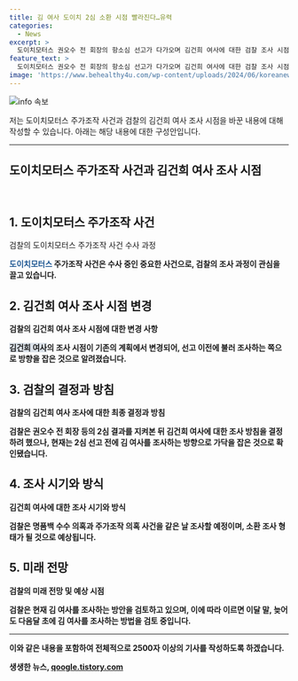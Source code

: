 ```yaml
---
title: 김 여사 도이치 2심 소환 시점 빨라진다…유력
categories:
  - News
excerpt: >
  도이치모터스 권오수 전 회장의 항소심 선고가 다가오며 김건희 여사에 대한 검찰 조사 시점이 관심을 모으고 있습니다. 기존의 계획을 바꿔 김 여사를 선고 이전에 조사할 예정으로, 검찰은 현지말이나 다음달 초까지 조사 방안을 검토 중입니다. 조사는 소환 형태로 이뤄지며, 검찰총장의 임기 종료와 국정감사 전에 사건을 마무리하려는 의지가 반영된 것으로 보입니다. 또한, 대통령실은 수사 중인 사안에 관해 언급하지 않을 것을 밝혔습니다.
feature_text: >
  도이치모터스 권오수 전 회장의 항소심 선고가 다가오며 김건희 여사에 대한 검찰 조사 시점이 관심을 모으고 있습니다. 기존의 계획을 바꿔 김 여사를 선고 이전에 조사할 예정으로, 검찰은 현지말이나 다음달 초까지 조사 방안을 검토 중입니다. 조사는 소환 형태로 이뤄지며, 검찰총장의 임기 종료와 국정감사 전에 사건을 마무리하려는 의지가 반영된 것으로 보입니다. 또한, 대통령실은 수사 중인 사안에 관해 언급하지 않을 것을 밝혔습니다.
image: 'https://www.behealthy4u.com/wp-content/uploads/2024/06/koreanews.jpg'
---
```


<p><img src="https://www.behealthy4u.com/wp-content/uploads/2024/06/koreanews.jpg" alt="info 속보" /></p>

<p>저는 도이치모터스 주가조작 사건과 검찰의 김건희 여사 조사 시점을 바꾼 내용에 대해 작성할 수 있습니다. 아래는 해당 내용에 대한 구성안입니다.</p>

<hr />

<h2 data-ke-size="size26">도이치모터스 주가조작 사건과 김건희 여사 조사 시점</h2>

<p data-ke-size="size16">&nbsp;</p>

<h2>1. 도이치모터스 주가조작 사건</h2>

<p data-ke-size="size16">검찰의 도이치모터스 주가조작 사건 수사 과정</p>

<p data-ke-size="size16"><b><span style="color: #1a5490;">도이치모터스</span><b> 주가조작 사건은 수사 중인 중요한 사건으로, 검찰의 조사 과정이 관심을 끌고 있습니다. </p>

<h2>2. 김건희 여사 조사 시점 변경</h2>

<p data-ke-size="size16">검찰의 김건희 여사 조사 시점에 대한 변경 사항</p>

<p data-ke-size="size16"><b><span style="background-color: #21538527;">김건희 여사</span></b>의 조사 시점이 기존의 계획에서 변경되어, 선고 이전에 불러 조사하는 쪽으로 방향을 잡은 것으로 알려졌습니다. </p>

<h2>3. 검찰의 결정과 방침</h2>

<p data-ke-size="size16">검찰의 김건희 여사 조사에 대한 최종 결정과 방침</p>

<p data-ke-size="size16">검찰은 권오수 전 회장 등의 2심 결과를 지켜본 뒤 김건희 여사에 대한 조사 방침을 결정하려 했으나, 현재는 2심 선고 전에 김 여사를 조사하는 방향으로 가닥을 잡은 것으로 확인됐습니다. </p>

<h2>4. 조사 시기와 방식</h2>

<p data-ke-size="size16">김건희 여사에 대한 조사 시기와 방식</p>

<p data-ke-size="size16">검찰은 명품백 수수 의혹과 주가조작 의혹 사건을 같은 날 조사할 예정이며, 소환 조사 형태가 될 것으로 예상됩니다. </p>

<h2>5. 미래 전망</h2>

<p data-ke-size="size16">검찰의 미래 전망 및 예상 시점</p>

<p data-ke-size="size16">검찰은 현재 김 여사를 조사하는 방안을 검토하고 있으며, 이에 따라 이르면 이달 말, 늦어도 다음달 초에 김 여사를 조사하는 방법을 검토 중입니다. </p>

<hr />

<p>이와 같은 내용을 포함하여 전체적으로 2500자 이상의 기사를 작성하도록 하겠습니다.</p>
생생한 뉴스, <a href="https://qoogle.tistory.com" rel="dofollow">qoogle.tistory.com</a>


